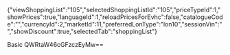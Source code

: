{"viewShoppingList":"105","selectedShoppingListId":"105","priceTypeId":1,"showPrices":true,"languageId":1,"reloadPricesForEvhc":false,"catalogueCode":"","currencyId":2,"marketId":11,"preferredLonType":"lon10","sessionVin":"","showDiscount":true,"selectedTab":"shoppingList"}

Basic QWRtaW46cGFzczEyMw==
